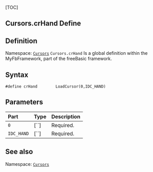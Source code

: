 [TOC]
## Cursors.crHand Define

## Definition
Namespace: [`Cursors`](Cursors.md)
`Cursors.crHand` Is a global definition within the MyFbFramework, part of the freeBasic framework.
## Syntax

```freeBasic
#define crHand        LoadCursor(0,IDC_HAND)
```

## Parameters

|Part|Type|Description|
| :------------ | :------------ | :------------ |
|`0`|[``]|Required.|
|`IDC_HAND`|[``]|Required.|
## See also
Namespace: [`Cursors`](Cursors.md)
